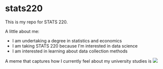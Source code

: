 # stats220
This is my repo for STATS 220. 

A little about me:

- I am undertaking a degree in statistics and economics
- I am taking STATS 220 because I'm interested in data science
- I am interested in learning about data collection methods

A meme that captures how I currently feel about my university studies is ![](https://c.tenor.com/8druEACXtX8AAAAd/tenor.gif)
